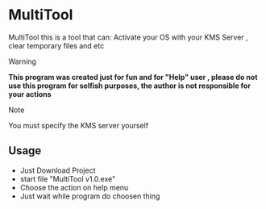 # MultiTool
MultiTool this is a tool that can: Activate your OS with your KMS Server , clear temporary files and etc

> [!WARNING] 
> **This program was created just for fun and for "Help" user , please do not use this program for selfish purposes, the author is not responsible for your actions**

> [!NOTE]
> You must specify the KMS server yourself

Usage
-----
  - Just Download Project
  - start file "MultiTool v1.0.exe"
  - Choose the action on help menu
  - Just wait while program do choosen thing
